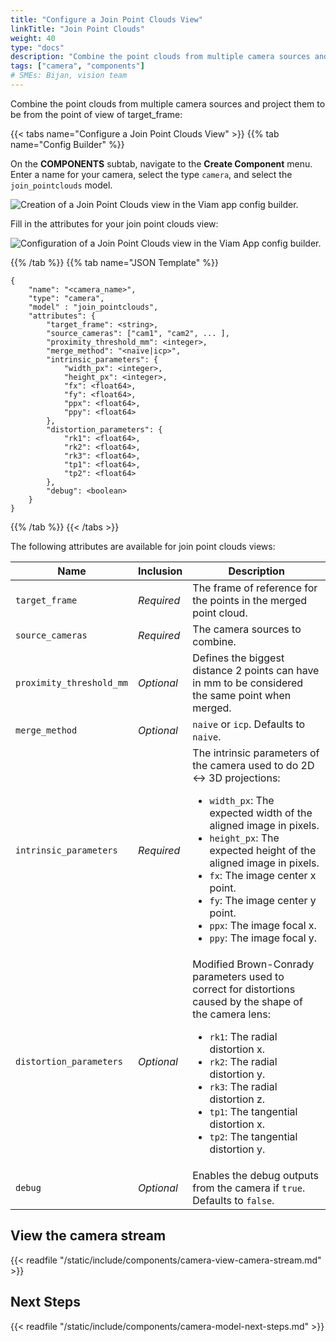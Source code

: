 ```yaml
---
title: "Configure a Join Point Clouds View"
linkTitle: "Join Point Clouds"
weight: 40
type: "docs"
description: "Combine the point clouds from multiple camera sources and project them to be from the point of view of target_frame."
tags: ["camera", "components"]
# SMEs: Bijan, vision team
---
```


Combine the point clouds from multiple camera sources and project them to be from the point of view of target_frame:

{{< tabs name="Configure a Join Point Clouds View" >}}
{{% tab name="Config Builder" %}}

On the **COMPONENTS** subtab, navigate to the **Create Component** menu.
Enter a name for your camera, select the type `camera`, and select the `join_pointclouds` model.

<img src="../img/create-join-pointclouds.png" alt="Creation of a Join Point Clouds view in the Viam app config builder." style="max-width:500px" />

Fill in the attributes for your join point clouds view:

<img src="../img/configure-join-pointclouds.png" alt="Configuration of a Join Point Clouds view in the Viam App config builder." />

{{% /tab %}}
{{% tab name="JSON Template" %}}

```json-viam {class="line-numbers linkable-line-numbers"}
{
    "name": "<camera_name>",
    "type": "camera",
    "model" : "join_pointclouds",
    "attributes": {
        "target_frame": <string>,
        "source_cameras": ["cam1", "cam2", ... ],
        "proximity_threshold_mm": <integer>,
        "merge_method": "<naive|icp>",
        "intrinsic_parameters": {
            "width_px": <integer>,
            "height_px": <integer>,
            "fx": <float64>,
            "fy": <float64>,
            "ppx": <float64>,
            "ppy": <float64>
        },
        "distortion_parameters": {
            "rk1": <float64>,
            "rk2": <float64>,
            "rk3": <float64>,
            "tp1": <float64>,
            "tp2": <float64>
        },
        "debug": <boolean>
    }
}
```

{{% /tab %}}
{{< /tabs >}}

The following attributes are available for join point clouds views:

| Name | Inclusion | Description |
| ---- | --------- | ----------- |
| `target_frame` | *Required* | The frame of reference for the points in the merged point cloud. |
| `source_cameras` | *Required* | The camera sources to combine. |
| `proximity_threshold_mm` | *Optional* | Defines the biggest distance 2 points can have in mm to be considered the same point when merged. |
| `merge_method` | *Optional* | `naive` or `icp`. Defaults to `naive`. |
| `intrinsic_parameters` | *Required* | The intrinsic parameters of the camera used to do 2D <-> 3D projections: <ul> <li> <code>width_px</code>: The expected width of the aligned image in pixels. </li> <li> <code>height_px</code>: The expected height of the aligned image in pixels. </li> <li> <code>fx</code>: The image center x point. </li> <li> <code>fy</code>: The image center y point. </li> <li> <code>ppx</code>: The image focal x. </li> <li> <code>ppy</code>: The image focal y. </li> </ul> |
| `distortion_parameters` | *Optional* | Modified Brown-Conrady parameters used to correct for distortions caused by the shape of the camera lens: <ul> <li> <code>rk1</code>: The radial distortion x. </li> <li> <code>rk2</code>: The radial distortion y. </li> <li> <code>rk3</code>: The radial distortion z. </li> <li> <code>tp1</code>: The tangential distortion x. </li> <li> <code>tp2</code>: The tangential distortion y. </li> </ul> |
| `debug` | *Optional* | Enables the debug outputs from the camera if `true`. Defaults to `false`. |

## View the camera stream

{{< readfile "/static/include/components/camera-view-camera-stream.md" >}}

## Next Steps

{{< readfile "/static/include/components/camera-model-next-steps.md" >}}
